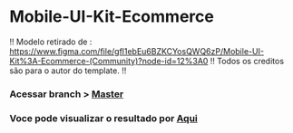 # Mobile-UI-Kit-Ecommerce
  !! Modelo retirado de : https://www.figma.com/file/gfl1ebEu6BZKCYosQWQ6zP/Mobile-UI-Kit%3A-Ecommerce-(Community)?node-id=12%3A0 !!
   Todos os creditos são para o autor do template. !!
 ### Acessar branch  >  <a href="https://github.com/casiokobs/Mobile-UI-Kit-Ecommerce/tree/master">Master</a>
 ### Voce pode visualizar o resultado por <a href="https://casiokobs.github.io/Mobile-UI-Kit-Ecommerce/">Aqui</a>
